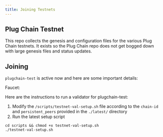 ```yaml
---
title: Joining Testnets
---
```

## Plug Chain Testnet

This repo collects the genesis and configuration files for the various Plug Chain testnets. It exists so the Plug Chain repo does not get bogged down with large genesis files and status updates.


## Joining

`plugchain-test` is active now and here are some important details:

Faucet: 

Here are the instructions to run a validator for plugchain-test:

1. Modify the `/scripts/testnet-val-setup.sh` file according to the `chain-id` and `persistent_peers` provided in the `./latest/` directory
2. Run the latest setup script
```
cd scripts && chmod +x testnet-val-setup.sh
./testnet-val-setup.sh
```